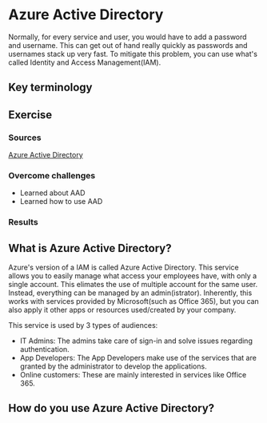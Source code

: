 # Azure Active Directory
Normally, for every service and user, you would have to add a password and username. This can get out of hand really quickly as passwords and usernames stack up very fast. To mitigate this problem, you can use what's called Identity and Access Management(IAM).

## Key terminology


## Exercise

### Sources
[Azure Active Directory](https://docs.microsoft.com/en-us/azure/active-directory/fundamentals/active-directory-whatis)

### Overcome challenges
- Learned about AAD
- Learned how to use AAD

### Results

## **What is Azure Active Directory?**
Azure's version of a IAM is called Azure Active Directory. This service allows you to easily manage what access your employees have, with only a single account. This elimates the use of multiple account for the same user. Instead, everything can be managed by an admin(istrator). Inherently, this works with services provided by Microsoft(such as Office 365), but you can also apply it other apps or resources used/created by your company.

This service is used by 3 types of audiences:
- IT Admins: The admins take care of sign-in and solve issues regarding authentication.
- App Developers: The App Developers make use of the services that are granted by the administrator to develop the applications.
- Online customers: These are mainly interested in services like Office 365.


## **How do you use Azure Active Directory?**

